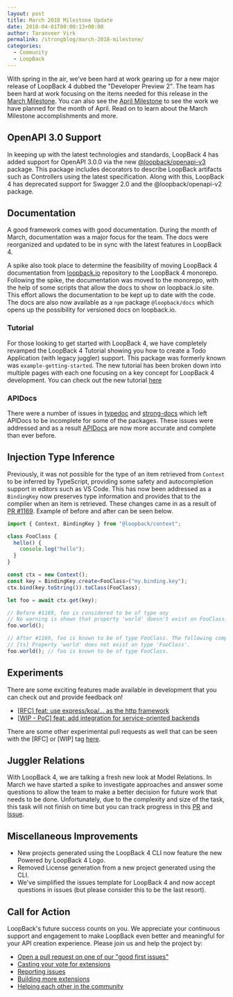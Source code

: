 ```yaml
---
layout: post
title: March 2018 Milestone Update
date: 2018-04-01T00:00:13+00:00
author: Taranveer Virk
permalink: /strongblog/march-2018-milestone/
categories:
  - Community
  - LoopBack
---
```


With spring in the air, we've been hard at work gearing up for a new major release
of LoopBack 4 dubbed the "Developer Preview 2". The team has been hard at work
focusing on the items needed for this release in the [March Milestone](https://github.com/strongloop/loopback-next/issues/937). You can also see
the [April Milestone](https://github.com/strongloop/loopback-next/issues/1044) to see the work we have planned for the month of April.
Read on to learn about the March Milestone accomplishments and more.

<!--more-->

## OpenAPI 3.0 Support

In keeping up with the latest technologies and standards, LoopBack 4 has added support
for OpenAPI 3.0.0 via the new [@loopback/openapi-v3](https://github.com/strongloop/loopback-next/tree/master/packages/openapi-v3) package. This package includes decorators
to describe LoopBack artifacts such as Controllers using the latest specification. Along with this,
LoopBack 4 has deprecated support for Swagger 2.0 and the @loopback/openapi-v2 package.

## Documentation

A good framework comes with good documentation. During the month of March, documentation was
a major focus for the team. The docs were reorganized and updated to be in sync with the latest
features in LoopBack 4.

A spike also took place to determine the feasibility of moving LoopBack 4 documentation from
[loopback.io](http://loopback.io/) repository to the LoopBack 4 monorepo. Following the spike, the documentation was
moved to the monorepo, with the help of some scripts that allow the docs to show on loopback.io site.
This effort allows the documentation to be kept up to date with the code. The docs are also now
available as a `npm` package `@loopback/docs` which opens up the possibility for versioned
docs on loopback.io.

### Tutorial

For those looking to get started with LoopBack 4, we have completely revamped the LoopBack 4
Tutorial showing you how to create a Todo Application (with legacy juggler) support. This package was
formerly known was `example-getting-started`. The new tutorial has been broken down into multiple
pages with each one focusing on a key concept for LoopBack 4 development. You can check out the new tutorial [here](http://loopback.io/doc/en/lb4/todo-tutorial.html)

### APIDocs

There were a number of issues in [typedoc](https://github.com/TypeStrong/typedoc) and [strong-docs](https://github.com/strongloop/strong-docs) which left APIDocs to be incomplete for some of
the packages. These issues were addressed and as a result [APIDocs](http://apidocs.loopback.io/) are now more accurate and complete than ever before.

## Injection Type Inference

Previously, it was not possible for the type of an item retrieved from `Context` to be inferred by TypeScript, providing
some safety and autocompletion support in editors such as VS Code. This has now been addressed as a `BindingKey` now
preserves type information and provides that to the compiler when an item is retrieved. These changes came in as a result of
[PR #1169](https://github.com/strongloop/loopback-next/pull/1169). Example of before and after can be seen below.

```ts
import { Context, BindingKey } from "@loopback/context";

class FooClass {
  hello() {
    console.log("hello");
  }
}

const ctx = new Context();
const key = BindingKey.create<FooClass>("my.binding.key");
ctx.bind(key.toString()).toClass(FooClass);

let foo = await ctx.get(key);

// Before #1169, foo is considered to be of type any
// No warning is shown that property 'world' doesn't exist on FooClass.
foo.world();

// After #1169, foo is known to be of type FooClass. The following compiler warning is shown in VSCode.
// [ts] Property 'world' does not exist on type 'FooClass'.
foo.world(); // foo is known to be of type FooClass.
```

## Experiments

There are some exciting features made available in development that you can check out and provide feedback on!

* [[RFC] feat: use express/koa/... as the http framework](https://github.com/strongloop/loopback-next/pull/1082)
* [[WIP - PoC] feat: add integration for service-oriented backends](https://github.com/strongloop/loopback-next/pull/1119)

There are some other experimental pull requests as well that can be seen with the [RFC] or [WIP] tag [here](https://github.com/strongloop/loopback-next/pulls).

## Juggler Relations

With LoopBack 4, we are talking a fresh new look at Model Relations. In March we have started a spike
to investigate approaches and answer some questions to allow the team to make a better decision for
future work that needs to be done. Unfortunately, due to the complexity and size of the task, this
task will not finish on time but you can track progress in this [PR](https://github.com/strongloop/loopback-next/pull/1194) and [Issue](https://github.com/strongloop/loopback-next/issues/995).

## Miscellaneous Improvements

<!-- ADD Powered by LB 4 Logo Here -->

* New projects generated using the LoopBack 4 CLI now feature the new Powered by LoopBack 4 Logo.
* Removed License generation from a new project generated using the CLI.
* We've simplified the issues template for LoopBack 4 and now accept questions in issues (but please consider this to be the last resort).

## Call for Action

LoopBack's future success counts on you. We appreciate your continuous support and engagement to make LoopBack even better and meaningful for your API creation experience. Please join us and help the project by:

* [Open a pull request on one of our "good first issues"](https://github.com/strongloop/loopback-next/labels/good%20first%20issue)
* [Casting your vote for extensions](https://github.com/strongloop/loopback-next/issues/512)
* [Reporting issues](https://github.com/strongloop/loopback-next/issues)
* [Building more extensions](https://github.com/strongloop/loopback-next/issues/647)
* [Helping each other in the community](https://groups.google.com/forum/#!forum/loopbackjs)

